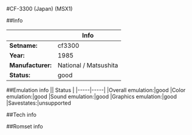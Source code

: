 #CF-3300 (Japan) (MSX1)

##Info

||Info|
|-----|-----|
|**Setname:**|cf3300
|**Year:**|1985
|**Manufacturer:**|National / Matsushita
|**Status:**|good

##Emulation info
|| Status |
|-----|-----|
|Overall emulation:|good
|Color emulation:|good
|Sound emulation:|good
|Graphics emulation:|good
|Savestates:|unsupported

##Tech info

##Romset info

<!--- START OF EDITED COMMENT DO NOT TOUCH TEXT ABOVE-->
